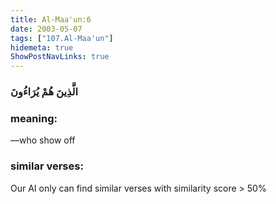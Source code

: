 ```yaml
---
title: Al-Maa'un:6
date: 2003-05-07
tags: ["107.Al-Maa'un"]
hidemeta: true 
ShowPostNavLinks: true 
---
```

### الَّذِينَ هُمْ يُرَاءُونَ
### meaning: 
—who show off
### similar verses: 

Our AI only can find similar verses with similarity score > 50% 





